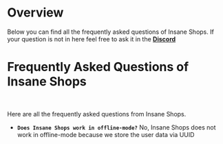 # Overview
Below you can find all the frequently asked questions of Insane Shops. If your question is not in here feel free to ask it in the **[Discord](https://discord.gg/3JuHDm8)**
# Frequently Asked Questions of Insane Shops
<br>

Here are all the frequently asked questions from Insane Shops.
<br>

* **`Does Insane Shops work in offline-mode?`**
  No, Insane Shops does not work in offline-mode because we store the user data via UUID
